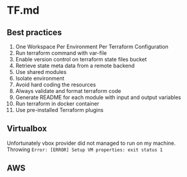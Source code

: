 # TF.md

## Best practices

1. One Workspace Per Environment Per Terraform Configuration
2. Run terraform command with var-file
3. Enable version control on terraform state files bucket
4. Retrieve state meta data from a remote backend
5. Use shared modules
6. Isolate environment
7. Avoid hard coding the resources
8. Always validate and format terraform code
9. Generate README for each module with input and output variables
10. Run terraform in docker container
11. Use pre-installed Terraform plugins

## Virtualbox

Unfortunately vbox provider did not managed to run on my machine. Throwing `Error: [ERROR] Setup VM properties: exit status 1`

## AWS


